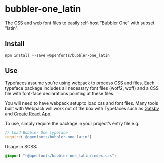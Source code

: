 
# bubbler-one_latin

The CSS and web font files to easily self-host “Bubbler One” with subset "latin".

## Install

`npm install --save @openfonts/bubbler-one_latin`

## Use

Typefaces assume you’re using webpack to process CSS and files. Each typeface
package includes all necessary font files (woff2, woff) and a CSS file with
font-face declarations pointing at these files.

You will need to have webpack setup to load css and font files. Many tools built
with Webpack will work out of the box with Typefaces such as [Gatsby](https://github.com/gatsbyjs/gatsby)
and [Create React App](https://github.com/facebookincubator/create-react-app).

To use, simply require the package in your project’s entry file e.g.

```javascript
// Load Bubbler One typeface
require('@openfonts/bubbler-one_latin')
```

Usage in SCSS:
```scss
@import "~@openfonts/bubbler-one_latin/index.css";
```
